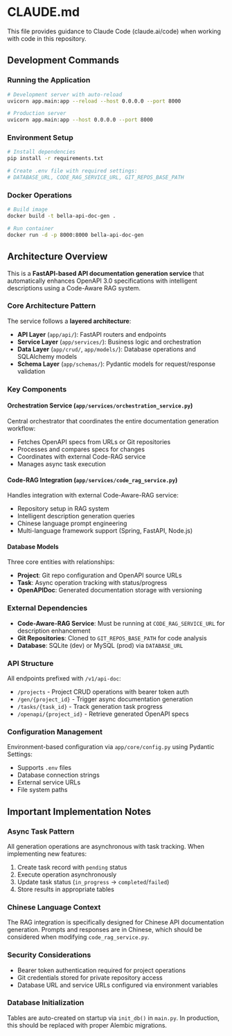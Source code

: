 # CLAUDE.md

This file provides guidance to Claude Code (claude.ai/code) when working with code in this repository.

## Development Commands

### Running the Application
```bash
# Development server with auto-reload
uvicorn app.main:app --reload --host 0.0.0.0 --port 8000

# Production server
uvicorn app.main:app --host 0.0.0.0 --port 8000
```

### Environment Setup
```bash
# Install dependencies
pip install -r requirements.txt

# Create .env file with required settings:
# DATABASE_URL, CODE_RAG_SERVICE_URL, GIT_REPOS_BASE_PATH
```

### Docker Operations
```bash
# Build image
docker build -t bella-api-doc-gen .

# Run container
docker run -d -p 8000:8000 bella-api-doc-gen
```

## Architecture Overview

This is a **FastAPI-based API documentation generation service** that automatically enhances OpenAPI 3.0 specifications with intelligent descriptions using a Code-Aware RAG system.

### Core Architecture Pattern
The service follows a **layered architecture**:
- **API Layer** (`app/api/`): FastAPI routers and endpoints
- **Service Layer** (`app/services/`): Business logic and orchestration
- **Data Layer** (`app/crud/`, `app/models/`): Database operations and SQLAlchemy models
- **Schema Layer** (`app/schemas/`): Pydantic models for request/response validation

### Key Components

#### Orchestration Service (`app/services/orchestration_service.py`)
Central orchestrator that coordinates the entire documentation generation workflow:
- Fetches OpenAPI specs from URLs or Git repositories
- Processes and compares specs for changes
- Coordinates with external Code-RAG service
- Manages async task execution

#### Code-RAG Integration (`app/services/code_rag_service.py`)
Handles integration with external Code-Aware-RAG service:
- Repository setup in RAG system
- Intelligent description generation queries
- Chinese language prompt engineering
- Multi-language framework support (Spring, FastAPI, Node.js)

#### Database Models
Three core entities with relationships:
- **Project**: Git repo configuration and OpenAPI source URLs
- **Task**: Async operation tracking with status/progress
- **OpenAPIDoc**: Generated documentation storage with versioning

### External Dependencies
- **Code-Aware-RAG Service**: Must be running at `CODE_RAG_SERVICE_URL` for description enhancement
- **Git Repositories**: Cloned to `GIT_REPOS_BASE_PATH` for code analysis
- **Database**: SQLite (dev) or MySQL (prod) via `DATABASE_URL`

### API Structure
All endpoints prefixed with `/v1/api-doc`:
- `/projects` - Project CRUD operations with bearer token auth
- `/gen/{project_id}` - Trigger async documentation generation
- `/tasks/{task_id}` - Track generation task progress
- `/openapi/{project_id}` - Retrieve generated OpenAPI specs

### Configuration Management
Environment-based configuration via `app/core/config.py` using Pydantic Settings:
- Supports `.env` files
- Database connection strings
- External service URLs
- File system paths

## Important Implementation Notes

### Async Task Pattern
All generation operations are asynchronous with task tracking. When implementing new features:
1. Create task record with `pending` status
2. Execute operation asynchronously
3. Update task status (`in_progress` → `completed`/`failed`)
4. Store results in appropriate tables

### Chinese Language Context
The RAG integration is specifically designed for Chinese API documentation generation. Prompts and responses are in Chinese, which should be considered when modifying `code_rag_service.py`.

### Security Considerations
- Bearer token authentication required for project operations
- Git credentials stored for private repository access
- Database URL and service URLs configured via environment variables

### Database Initialization
Tables are auto-created on startup via `init_db()` in `main.py`. In production, this should be replaced with proper Alembic migrations.